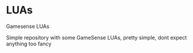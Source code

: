 # LUAs
Gamesense LUAs

Simple repository with some GameSense LUAs, pretty simple, dont expect anything too fancy
